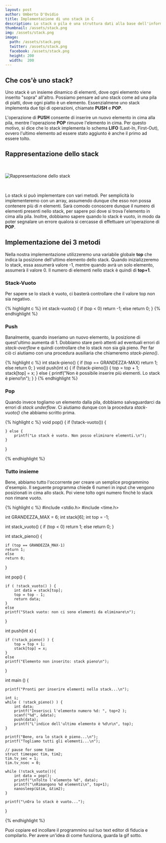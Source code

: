 ```yaml
---
layout: post
author: Umberto D'Ovidio
title: Implementazione di uno stack in C
description: Lo stack o pila è una struttura dati alla base dell'informatica. Scopriamola insieme e implementiamola in c.
thumbnail: /assets/stack.png
img: /assets/stack.png
image:
  path: /assets/stack.png
  twitter: /assets/stack.png
  facebook: /assets/stack.png
  height: 200
  width:  200
---
```

## Che cos'è uno stack?

Uno stack è un insieme dinamico di elementi, dove ogni elemento viene inserito "sopra" all'altro. Possiamo pensare ad uno stack come ad una pila di piatti, dove ogni piatto è un elemento. Essenzialmene uno stack implementa due tipi di operazioni, chiamate **PUSH** e **POP**.
<!-- more -->
L'operazione di **PUSH** consente di inserire un nuovo elemento in cima alla pila, mentre l'operazione **POP** rimuove l'elemento in cima. Per questo motivo, si dice che lo stack implementa lo schema **LIFO** (Last-In, First-Out), ovvero l'ultimo elemento ad essere stato aggiunto è anche il primo ad essere tolto.

## Rappresentazione dello stack

<img src="{{ site.url }}/assets/stack.png" alt="Rappresentazione dello stack" style="margin: 2rem auto;"/>

Lo stack si può implementare con vari metodi. Per semplicità lo implementeremo con un array, assumendo dunque che esso non possa contenere più di *n* elementi.
Sarà comodo conoscere dunque il numero di elementi presenti nello stack, per sapere poi dove si trova l'elemento in cima alla pila.
Inoltre, dobbiamo sapere quando lo stack è vuoto, in modo da poter segnalare un errore qualora si cercasse di effettuare un'operazione di **POP**.


## Implementazione dei 3 metodi

Nella nostra implementazione utilizzeremo una variabile globale **top** che indica la posizione dell'ultimo elemento dello stack. Quando inizializzeremo lo stack, essa assumerà valore -1, mentre quando avrà un solo elemento, assumerà il valore 0. Il numero di elementi nello stack è quindi di **top+1**.

### Stack-Vuoto

Per sapere se lo stack è vuoto, ci basterà controllare che il valore top non sia negativo.

{% highlight c %}
int stack-vuoto() {
    if (top < 0)
        return -1;
    else
        return 0;
}
{% endhighlight %}

### Push

Banalmente, quando inseriamo un nuovo elemento, la posizione di quest'ultimo aumenta di 1. Dobbiamo stare però attenti ad eventuali errori di *stack-overflow* e quindi controllare che lo stack non sia già pieno. Per far ciò ci aiutiamo con una procedura ausiliaria che chiameremo *stack-pieno()*.

{% highlight c %}
int stack-pieno() {
    if (top == GRANDEZZA-MAX)
        return 1;
    else
        return 0;
}
void push(int x) {
    if (!stack-pieno()) {
        top = top + 1;
        stack[top] = x;
    } else {
        printf("Non è possibile inserire più elementi. Lo stack è pieno!\n");
    }
}
{% endhighlight %}

### Pop

Quando invece togliamo un elemento dalla pila, dobbiamo salvaguardarci da errori di *stack underflow*.
Ci aiutiamo dunque con la procedura *stack-vuoto()* che abbiamo scritto prima.

{% highlight c %}
void pop() {
    if (!stack-vuoto()) {

    } else {
        printf("Lo stack è vuoto. Non posso eliminare elementi.\n");
    }
}

{% endhighlight %}

### Tutto insieme

Bene, abbiamo tutto l'occorrente per creare un semplice programmino d'esempio.
Il seguente programma chiede 6 numeri in input che vengono posizionati in cima allo stack.
Poi viene tolto ogni numero finchè lo stack non rimane vuoto.

{% highlight c %}
#include <stdio.h>
#include <time.h>

int GRANDEZZA_MAX = 6;
int stack[6];
int top = -1;

int stack_vuoto() {
    if (top < 0)
    return 1;
    else
    return 0;
}

int stack_pieno() {

    if (top == GRANDEZZA_MAX-1)
    return 1;
    else
    return 0;
}

int pop() {

    if ( !stack_vuoto() ) {
        int data = stack[top];
        top = top - 1;
        return data;
    }
    else
    printf("Stack vuoto: non ci sono elementi da eliminare\n");
}

int push(int x) {

    if (!stack_pieno() ) {
        top = top + 1;
        stack[top] = x;
    }
    else
    printf("Elemento non inserito: stack pieno\n");

}

int main () {

    printf("Pronti per inserire elementi nello stack...\n");

    int i;
    while ( !stack_pieno() ) {
        int data;
        printf("Inserisci l'elemento numero %d: ", top+2 );
        scanf("%d", &data);
        push(data);
        printf("L'indice dell'ultimo elemento è %d\n\n", top);
    }

    printf("Bene, ora lo stack è pieno...\n");
    printf("Togliamo tutti gli elementi...\n");

    // pause for some time
    struct timespec tim, tim2;
    tim.tv_sec = 1;
    tim.tv_nsec = 0;

    while (!stack_vuoto()){
        int data = pop();
        printf("\nTolto l'elemento %d", data);
        printf("\nRimangono %d elementi\n", top+1);
        nanosleep(&tim, &tim2);
    }

    printf("\nOra lo stack è vuoto...");
}

{% endhighlight %}

Puoi copiare ed incollare il programmino sul tuo text editor di fiducia e compilarlo.
Per avere un'idea di come funziona, guarda la gif sotto.

<img src="{{site.baseurl}}/assets/stack.gif" alt="" style="margin: 2rem auto;"/>
